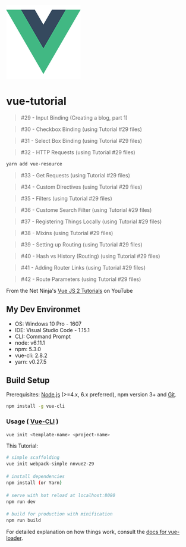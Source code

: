 ![Logo of the project](./../img/vue_logo.png)

# vue-tutorial

>#29 - Input Binding (Creating a blog, part 1)

>#30 - Checkbox Binding (using Tutorial #29 files)

>#31 - Select Box Binding (using Tutorial #29 files)

>#32 - HTTP Requests (using Tutorial #29 files)
```bash
yarn add vue-resource
```
>#33 - Get Requests (using Tutorial #29 files)

>#34 - Custom Directives (using Tutorial #29 files)

>#35 - Filters (using Tutorial #29 files)

>#36 - Custome Search Filter (using Tutorial #29 files)

>#37 - Registering Things Locally (using Tutorial #29 files)

>#38 - Mixins (using Tutorial #29 files)

>#39 - Setting up Routing (using Tutorial #29 files)

>#40 - Hash vs History (Routing) (using Tutorial #29 files)

>#41 - Adding Router Links (using Tutorial #29 files)

>#42 - Route Parameters (using Tutorial #29 files)

From the Net Ninja's [Vue JS 2 Tutorials](https://www.youtube.com/playlist?list=PL4cUxeGkcC9gQcYgjhBoeQH7wiAyZNrYa) on YouTube

## My Dev Environmet

* OS: Windows 10 Pro - 1607
* IDE: Visual Studio Code - 1.15.1
* CLI: Command Prompt
* node: v6.11.1
* npm: 5.3.0
* vue-cli: 2.8.2
* yarn: v0.27.5

## Build Setup

Prerequisites: [Node.js](https://nodejs.org/en/) (>=4.x, 6.x preferred), npm version 3+ and [Git](https://git-scm.com/).

``` bash
npm install -g vue-cli
```

### Usage ( [Vue-CLI](https://github.com/vuejs/vue-cli) )

``` bash
vue init <template-name> <project-name>
```

This Tutorial:

``` bash
# simple scaffolding
vue init webpack-simple nnvue2-29

# install dependencies
npm install (or Yarn)

# serve with hot reload at localhost:8080
npm run dev

# build for production with minification
npm run build
```

For detailed explanation on how things work, consult the [docs for vue-loader](http://vuejs.github.io/vue-loader).
